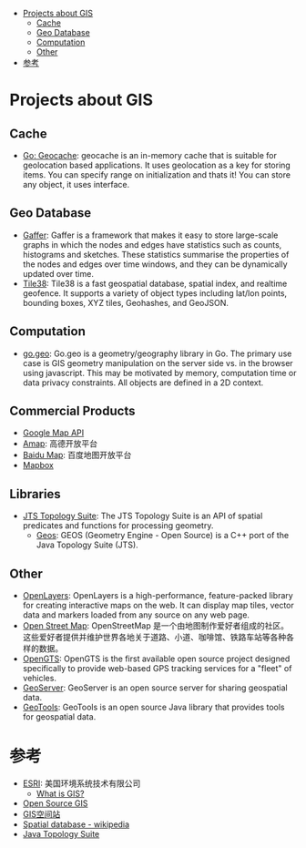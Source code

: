 <!-- MDTOC maxdepth:6 firsth1:1 numbering:0 flatten:0 bullets:1 updateOnSave:1 -->

- [Projects about GIS](#projects-about-gis)
   - [Cache](#cache)
   - [Geo Database](#geo-database)
   - [Computation](#computation)
   - [Other](#other)
- [参考](#参考)

<!-- /MDTOC -->

# Projects about GIS

## Cache

- [Go: Geocache](https://github.com/melihmucuk/geocache): geocache is an in-memory cache that is suitable for geolocation based applications. It uses geolocation as a key for storing items. You can specify range on initialization and thats it! You can store any object, it uses interface.

## Geo Database

- [Gaffer](https://github.com/GovernmentCommunicationsHeadquarters/Gaffer): Gaffer is a framework that makes it easy to store large-scale graphs in which the nodes and edges have statistics such as counts, histograms and sketches. These statistics summarise the properties of the nodes and edges over time windows, and they can be dynamically updated over time.
- [Tile38](https://github.com/tidwall/tile38): Tile38 is a fast geospatial database, spatial index, and realtime geofence. It supports a variety of object types including lat/lon points, bounding boxes, XYZ tiles, Geohashes, and GeoJSON.

## Computation

- [go.geo](https://github.com/paulmach/go.geo): Go.geo is a geometry/geography library in Go. The primary use case is GIS geometry manipulation on the server side vs. in the browser using javascript. This may be motivated by memory, computation time or data privacy constraints. All objects are defined in a 2D context.

## Commercial Products

- [Google Map API](https://developers.google.com/maps/?hl=zh-cn)
- [Amap](http://lbs.amap.com/): 高德开放平台
- [Baidu Map](http://lbsyun.baidu.com/): 百度地图开放平台
- [Mapbox](https://www.mapbox.com/)

## Libraries

- [JTS Topology Suite](http://www.tsusiatsoftware.net/jts/main.html): The JTS Topology Suite is an API of spatial predicates and functions for processing geometry.
    - [Geos](http://trac.osgeo.org/geos/): GEOS (Geometry Engine - Open Source) is a C++ port of the ​Java Topology Suite (JTS).

## Other

- [OpenLayers](https://github.com/openlayers/openlayers): OpenLayers is a high-performance, feature-packed library for creating interactive maps on the web. It can display map tiles, vector data and markers loaded from any source on any web page.
- [Open Street Map](http://www.openstreetmap.org/): OpenStreetMap 是一个由地图制作爱好者组成的社区。这些爱好者提供并维护世界各地关于道路、小道、咖啡馆、铁路车站等各种各样的数据。
- [OpenGTS](http://www.opengts.org/): OpenGTS is the first available open source project designed specifically to provide web-based GPS tracking services for a "fleet" of vehicles.
- [GeoServer](http://geoserver.org/): GeoServer is an open source server for sharing geospatial data.
- [GeoTools](http://geotools.org/): GeoTools is an open source Java library that provides tools for geospatial data.

# 参考

- [ESRI](https://www.esri.com/en-us/home): 美国环境系统技术有限公司
  - [What is GIS?](http://www.esri.com/what-is-gis/)
- [Open Source GIS](http://opensourcegis.org/)
- [GIS空间站](http://www.gissky.net/)
- [Spatial database - wikipedia](https://wiki2.org/en/Spatial_database)
- [Java Topology Suite](https://wiki2.org/en/JTS_Topology_Suite)
